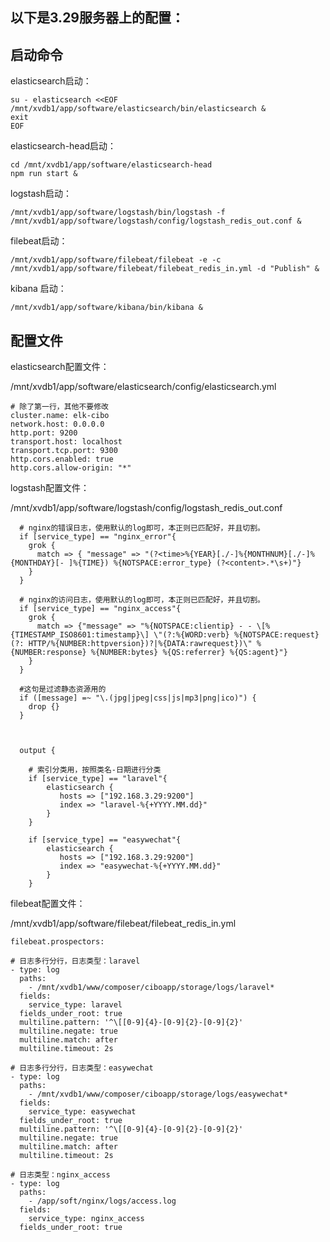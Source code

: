 ## 以下是3.29服务器上的配置：

## **启动命令**

elasticsearch启动：

```
su - elasticsearch <<EOF
/mnt/xvdb1/app/software/elasticsearch/bin/elasticsearch &
exit
EOF
```

elasticsearch-head启动：

```
cd /mnt/xvdb1/app/software/elasticsearch-head
npm run start &
```

logstash启动：

```
/mnt/xvdb1/app/software/logstash/bin/logstash -f /mnt/xvdb1/app/software/logstash/config/logstash_redis_out.conf &
```

filebeat启动：

```
/mnt/xvdb1/app/software/filebeat/filebeat -e -c /mnt/xvdb1/app/software/filebeat/filebeat_redis_in.yml -d "Publish" &
```

kibana 启动：

```
/mnt/xvdb1/app/software/kibana/bin/kibana &
```

## 配置文件

elasticsearch配置文件：

/mnt/xvdb1/app/software/elasticsearch/config/elasticsearch.yml

```
# 除了第一行，其他不要修改
cluster.name: elk-cibo
network.host: 0.0.0.0
http.port: 9200
transport.host: localhost
transport.tcp.port: 9300
http.cors.enabled: true
http.cors.allow-origin: "*"
```

logstash配置文件：

/mnt/xvdb1/app/software/logstash/config/logstash\_redis\_out.conf

```
  # nginx的错误日志，使用默认的log即可，本正则已匹配好，并且切割。
  if [service_type] == "nginx_error"{
    grok {
      match => { "message" => "(?<time>%{YEAR}[./-]%{MONTHNUM}[./-]%{MONTHDAY}[- ]%{TIME}) %{NOTSPACE:error_type} (?<content>.*\s+)"}
    }
  }

  # nginx的访问日志，使用默认的log即可，本正则已匹配好，并且切割。
  if [service_type] == "nginx_access"{
    grok {
      match => {"message" => "%{NOTSPACE:clientip} - - \[%{TIMESTAMP_ISO8601:timestamp}\] \"(?:%{WORD:verb} %{NOTSPACE:request}(?: HTTP/%{NUMBER:httpversion})?|%{DATA:rawrequest})\" %{NUMBER:response} %{NUMBER:bytes} %{QS:referrer} %{QS:agent}"}
    }
  }

  #这句是过滤静态资源用的
  if ([message] =~ "\.(jpg|jpeg|css|js|mp3|png|ico)") {
    drop {}
  }



  output {

    # 索引分类用，按照类名-日期进行分类
    if [service_type] == "laravel"{
        elasticsearch {
           hosts => ["192.168.3.29:9200"]
           index => "laravel-%{+YYYY.MM.dd}"
        }
    }

    if [service_type] == "easywechat"{
        elasticsearch {
           hosts => ["192.168.3.29:9200"]
           index => "easywechat-%{+YYYY.MM.dd}"
        }
    }
```

filebeat配置文件：

/mnt/xvdb1/app/software/filebeat/filebeat\_redis\_in.yml

```
filebeat.prospectors:

# 日志多行分行，日志类型：laravel
- type: log
  paths:
    - /mnt/xvdb1/www/composer/ciboapp/storage/logs/laravel*
  fields:
    service_type: laravel
  fields_under_root: true
  multiline.pattern: '^\[[0-9]{4}-[0-9]{2}-[0-9]{2}'
  multiline.negate: true
  multiline.match: after
  multiline.timeout: 2s

# 日志多行分行，日志类型：easywechat
- type: log
  paths:
    - /mnt/xvdb1/www/composer/ciboapp/storage/logs/easywechat*
  fields:
    service_type: easywechat
  fields_under_root: true
  multiline.pattern: '^\[[0-9]{4}-[0-9]{2}-[0-9]{2}'
  multiline.negate: true
  multiline.match: after
  multiline.timeout: 2s

# 日志类型：nginx_access
- type: log
  paths:
    - /app/soft/nginx/logs/access.log
  fields:
    service_type: nginx_access
  fields_under_root: true
```



